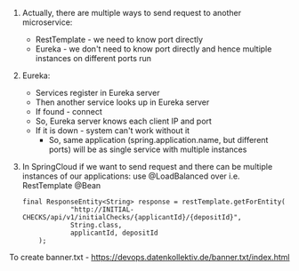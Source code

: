 

1. Actually, there are multiple ways to send request to another microservice:
   * RestTemplate - we need to know port directly
   * Eureka - we don't need to know port directly and hence multiple instances on different ports run

2. Eureka:
   * Services register in Eureka server
   * Then another service looks up in Eureka server
   * If found - connect
   * So, Eureka server knows each client IP and port
   * If it is down - system can't work without it
     * So, same application (spring.application.name, but different ports) will be as single
       service with multiple instances

3. In SpringCloud if we want to send request and there can be multiple instances
   of our applications: use @LoadBalanced over i.e. RestTemplate @Bean
    ```
   final ResponseEntity<String> response = restTemplate.getForEntity(
                "http://INITIAL-CHECKS/api/v1/initialChecks/{applicantId}/{depositId}",
                String.class,
                applicantId, depositId
        );
   ```


To create banner.txt - https://devops.datenkollektiv.de/banner.txt/index.html
